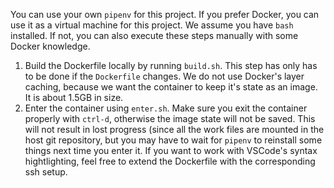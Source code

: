 You can use your own `pipenv` for this project. If you prefer Docker, you can use it as a virtual machine for this project.
We assume you have `bash` installed. If not, you can also execute these steps manually with some Docker knowledge.

1. Build the Dockerfile locally by running `build.sh`. This step has only has to be done if the `Dockerfile` changes. We do not use Docker's layer caching, because we want the container to keep it's state as an image. It is about 1.5GB in size.
2. Enter the container using `enter.sh`. Make sure you exit the container properly with `ctrl-d`, otherwise the image state will not be saved. This will not result in lost progress (since all the work files are mounted in the host git repository, but you may have to wait for `pipenv` to reinstall some things next time you enter it. If you want to work with VSCode's syntax hightlighting, feel free to extend the Dockerfile with the corresponding ssh setup.
